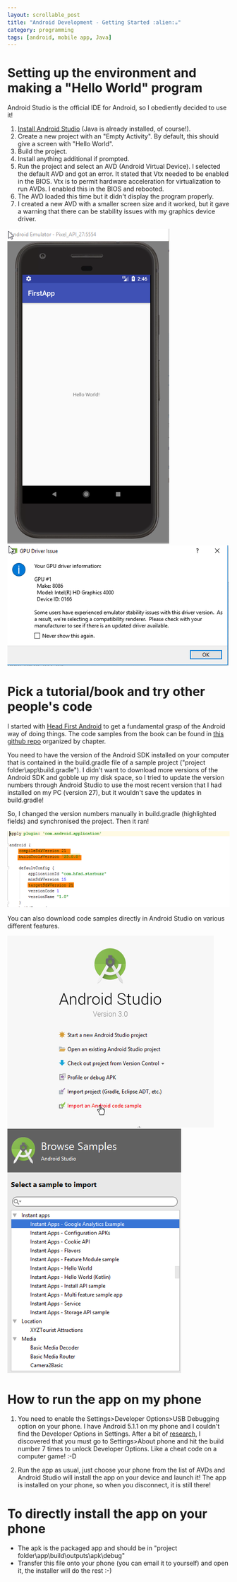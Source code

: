 ```yaml
---
layout: scrollable_post
title: "Android Development - Getting Started :alien:☕"
category: programming
tags: [android, mobile app, Java]
---
```

# Setting up the environment and making a "Hello World" program

Android Studio is the official IDE for Android, so I obediently decided to use it!

1. [Install Android Studio](https://developer.android.com/studio/index.html) (Java is already installed, of course!).
2. Create a new project with an "Empty Activity". By default, this should give a screen with "Hello World".
3. Build the project.
4. Install anything additional if prompted.
5. Run the project and select an AVD (Android Virtual Device). I selected the default AVD and got an error. It stated that Vtx needed to be enabled in the BIOS. Vtx is to permit hardware acceleration for virtualization to run AVDs. I enabled this in the BIOS and rebooted.
6. The AVD loaded this time but it didn't display the program properly.
7. I created a new AVD with a smaller screen size and it worked, but it gave a warning that there can be stability issues with my graphics device driver.

![android hello world](/assets/img/blog/2017-11-11-android/android-hello-world.png) ![device driver warning](/assets/img/blog/2017-11-11-android/android-avd-driver-warning.png)

# Pick a tutorial/book and try other people's code

I started with [Head First Android](http://shop.oreilly.com/product/0636920029045.do) to get a fundamental grasp of the Android way of doing things. The
 code samples from the book can be found in [this github repo](https://github.com/dogriffiths/HeadFirstAndroid) organized by chapter.  

You need to have the version of the Android SDK installed on your computer that is contained in the build.gradle file of a sample project ("project folder\app\build.gradle"). I didn't want to download more versions of the Android SDK and gobble up my disk space, so I tried to update the version numbers through Android Studio to use the most recent version that I had installed on my PC (version 27), but it wouldn't save the updates in build.gradle!

So, I changed the version numbers manually in build.gradle (highlighted fields) and synchronised the project. Then it ran!

![android gradle build update](/assets/img/blog/2017-11-11-android/android-gradle-build.png)

You can also download code samples directly in Android Studio on various different features.

![android studio import code sample](/assets/img/blog/2017-11-11-android/import-code-samples.png)
![android studio import code sample options](/assets/img/blog/2017-11-11-android/import-code-samples-options.png)


# How to run the app on my phone

1. You need to enable the Settings>Developer Options>USB Debugging option on your phone. I have Android 5.1.1 on my phone and I couldn't find the Developer Options in Settings. After a bit of [research](https://www.androidcentral.com/android-50-lollipop-basics-how-turn-developer-settings), I discovered that you must go to Settings>About phone and hit the build number 7 times to unlock Developer Options. Like a cheat code on a computer game! :-D

2. Run the app as usual, just choose your phone from the list of AVDs and Android Studio will  install the app on your device and launch it! The app is installed on your phone, so when you disconnect, it is still there!

# To directly install the app on your phone

- The apk is the packaged app and should be in "project folder\app\build\outputs\apk\debug"
- Transfer this file onto your phone (you can email it to yourself) and open it, the installer will do the rest :-)

